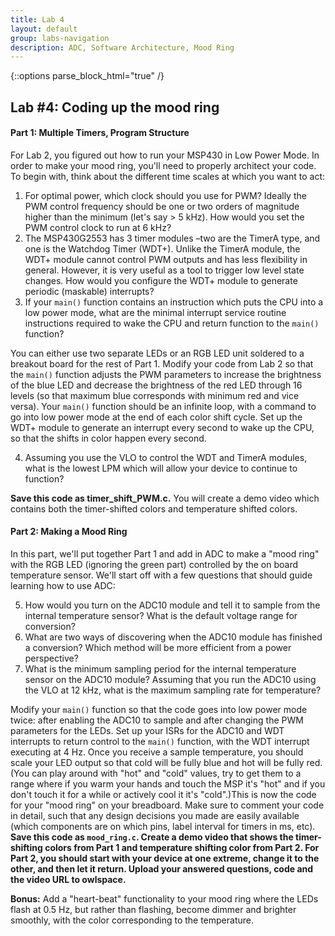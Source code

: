 ```yaml
---
title: Lab 4
layout: default
group: labs-navigation
description: ADC, Software Architecture, Mood Ring
---
```


{::options parse_block_html="true" /}

## Lab #4: Coding up the mood ring

#### Part 1: Multiple Timers, Program Structure

For Lab 2, you figured out how to run your MSP430 in Low Power Mode. In order to make your mood
ring, you'll need to properly architect your code. To begin with, think about the different
time scales at which you want to act:

<ol class="questions">
<li>For optimal power, which clock should you use for PWM? Ideally the PWM control frequency
should be one or two orders of magnitude higher than the minimum (let's say > 5 kHz). How would
you set the PWM control clock to run at 6 kHz?</li>
<li>The MSP430G2553 has 3 timer modules –two are the TimerA type, and one is the Watchdog Timer
(WDT+). Unlike the TimerA module, the WDT+ module cannot control PWM outputs and has less
flexibility in general. However, it is very useful as a tool to trigger low level state
changes. How would you configure the WDT+ module to generate periodic (maskable)
interrupts?</li>
<li>
If your <code>main()</code> function contains an instruction which puts the CPU into a low power mode,
what are the minimal interrupt service routine instructions required to wake the CPU and return
function to the <code>main()</code> function?
</li>
</ol>

You can either use two separate LEDs or an RGB LED unit soldered to a breakout board for the
rest of Part 1. Modify your code from Lab 2 so that the `main()` function adjusts the PWM
parameters to increase the brightness of the blue LED and decrease the brightness of the red
LED through 16 levels (so that maximum blue corresponds with minimum red and vice versa). Your
`main()` function should be an infinite loop, with a command to go into low power mode at the end
of each color shift cycle. Set up the WDT+ module to generate an interrupt every second to wake
up the CPU, so that the shifts in color happen every second.

<ol class="questions" start="4">
<li>Assuming you use the VLO to control the WDT and TimerA modules, what is the lowest
LPM which will allow your device to continue to function?</li>
</ol>

**Save this code as timer\_shift\_PWM.c.** You will create a demo video which contains both the
timer-shifted colors and temperature shifted colors.

#### Part 2: Making a Mood Ring

In this part, we'll put together Part 1 and add in ADC to make a "mood ring" with the RGB LED
(ignoring the green part) controlled by the on board temperature sensor. We'll start off with a
few questions that should guide learning how to use ADC:

<ol class="questions" start="5">
<li>How would you turn on the ADC10 module and tell it to sample from the internal temperature
sensor? What is the default voltage range for conversion?</li>
<li>What are two ways of discovering when the ADC10 module has finished a conversion? Which
method will be more efficient from a power perspective?</li>
<li>What is the minimum sampling period for the internal temperature sensor on the ADC10
module? Assuming that you run the ADC10 using the VLO at 12 kHz, what is the maximum sampling
rate for temperature?</li>
</ol>

Modify your `main()` function so that the code goes into low power mode twice: after enabling
the ADC10 to sample and after changing the PWM parameters for the LEDs. Set up your ISRs for
the ADC10 and WDT interrupts to return control to the `main()` function, with the WDT interrupt
executing at 4 Hz. Once you receive a sample temperature, you should scale your LED output so
that cold will be fully blue and hot will be fully red. (You can play around with "hot" and
"cold" values, try to get them to a range where if you warm your hands and touch the MSP it's
"hot" and if you don't touch it for a while or actively cool it it's "cold".)This is now the
code for your "mood ring" on your breadboard. Make sure to comment your code in detail, such
that any design decisions you made are easily available (which components are on which pins,
label interval for timers in ms, etc). **Save this code as `mood_ring.c`. Create a demo video that
shows the timer-shifting colors from Part 1 and temperature shifting color from Part 2. For
Part 2, you should start with your device at one extreme, change it to the other, and then let
it return. Upload your answered questions, code and the video URL to owlspace.**

**Bonus:** Add a "heart-beat" functionality to your mood ring where the LEDs flash at 0.5 Hz,
but rather than flashing, become dimmer and brighter smoothly, with the color corresponding to
the temperature.

